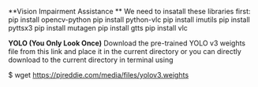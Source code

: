 **Vision Impairment Assistance
**
We need to insatall these libraries first:
pip install opencv-python
pip install python-vlc
pip install imutils
pip install pyttsx3
pip install mutagen
pip install gtts
pip install vlc

**YOLO (You Only Look Once)**
Download the pre-trained YOLO v3 weights file from this link and place it in the current directory or you can directly download to the current directory in terminal using

$ wget https://pjreddie.com/media/files/yolov3.weights
